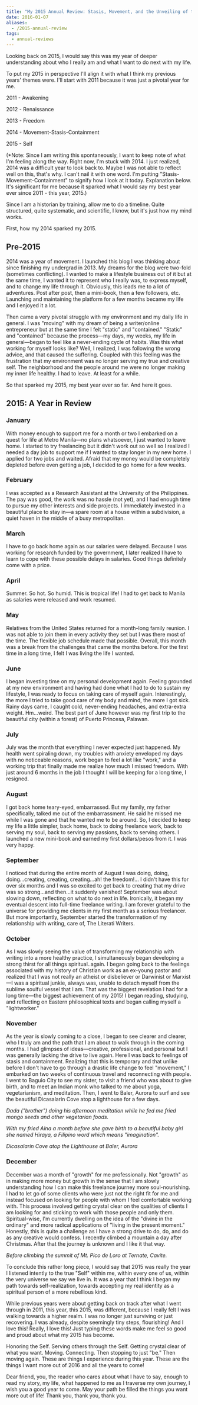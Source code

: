 ```yaml
---
title: "My 2015 Annual Review: Stasis, Movement, and the Unveiling of the \"Self\""
date: 2016-01-07
aliases:
  - /2015-annual-review
tags:
  - annual-reviews
---
```

Looking back on 2015, I would say this was my year of deeper understanding about who I really am and what I want to do next with my life.

To put my 2015 in perspective I'll align it with what I think my previous years' themes were. I'll start with 2011 because it was just a pivotal year for me.

2011 - Awakening

2012 - Renaissance

2013 - Freedom

2014 - Movement-Stasis-Containment

2015 - Self

(\*Note: Since I am writing this spontaneously, I want to keep note of what I'm feeling along the way. Right now, I'm stuck with 2014. I just realized, 2014 was a difficult year to look back to. Maybe I was not able to reflect well on this, that's why. I can't nail it with one word. I'm putting "Stasis-Movement-Containment" to signify how I look at it today. Explanation below. It's significant for me because it sparked what I would say my best year ever since 2011 - this year, 2015.)

Since I am a historian by training, allow me to do a timeline. Quite structured, quite systematic, and scientific, I know, but it's just how my mind works.

First, how my 2014 sparked my 2015.

## Pre-2015

2014 was a year of movement. I launched this blog I was thinking about since finishing my undergrad in 2013. My dreams for the blog were two-fold (sometimes conflicting). I wanted to make a lifestyle business out of it but at the same time, I wanted it to represent who I really was, to express myself, and to change my life through it. Obviously, this leads me to a lot of adventures. Post after post, then a mini-book, then a few followers, etc. Launching and maintaining the platform for a few months became my life and I enjoyed it a lot.

Then came a very pivotal struggle with my environment and my daily life in general. I was "moving" with my dream of being a writer/online entrepreneur but at the same time I felt "static" and "contained." "Static" and "contained" because the process—my days, my weeks, my life in general—began to feel like a never-ending cycle of habits. Was this what working for myself looks like? Well, I realized, I was following the wrong advice, and that caused the suffering. Coupled with this feeling was the frustration that my environment was no longer serving my true and creative self. The neighborhood and the people around me were no longer making my inner life healthy. I had to leave. At least for a while.

So that sparked my 2015, my best year ever so far. And here it goes.

## 2015: A Year in Review

### January

With money enough to support me for a month or two I embarked on a quest for life at Metro Manila—no plans whatsoever, I just wanted to leave home. I started to try freelancing but it didn't work out so well so I realized I needed a day job to support me if I wanted to stay longer in my new home. I applied for two jobs and waited. Afraid that my money would be completely depleted before even getting a job, I decided to go home for a few weeks.

### February

I was accepted as a Research Assistant at the University of the Philippines. The pay was good, the work was no hassle (not yet), and I had enough time to pursue my other interests and side projects. I immediately invested in a beautiful place to stay in—a spare room at a house within a subdivision, a quiet haven in the middle of a busy metropolitan.

### March

I have to go back home again as our salaries were delayed. Because I was working for research funded by the government, I later realized I have to learn to cope with these possible delays in salaries. Good things definitely come with a price.

### April

Summer. So hot. So humid. This is tropical life! I had to get back to Manila as salaries were released and work resumed.

### May

Relatives from the United States returned for a month-long family reunion. I was not able to join them in every activity they set but I was there most of the time. The flexible job schedule made that possible. Overall, this month was a break from the challenges that came the months before. For the first time in a long time, I felt I was living the life I wanted.

### June

I began investing time on my personal development again. Feeling grounded at my new environment and having had done what I had to do to sustain my lifestyle, I was ready to focus on taking care of myself again. Interestingly, the more I tried to take good care of my body and mind, the more I got sick. Rainy days came, I caught cold, never-ending headaches, and extra-extra weight. Hm...weird. The best part of June however was my first trip to the beautiful city (within a forest) of Puerto Princesa, Palawan.

### July

July was the month that everything I never expected just happened. My health went spiraling down, my troubles with anxiety enveloped my days with no noticeable reasons, work began to feel a lot like "work," and a working trip that finally made me realize how much I missed freedom. With just around 6 months in the job I thought I will be keeping for a long time, I resigned.

### August

I got back home teary-eyed, embarrassed. But my family, my father specifically, talked me out of the embarrassment. He said he missed me while I was gone and that he wanted me to be around. So, I decided to keep my life a little simpler, back home, back to doing freelance work, back to serving my soul, back to serving my passions, back to serving others. I launched a new mini-book and earned my first dollars/pesos from it. I was very happy.

### September

I noticed that during the entire month of August I was doing, doing, doing...creating, creating, creating...ah! the freedom!... I didn't have this for over six months and I was so excited to get back to creating that my drive was so strong...and then...it suddenly vanished! September was about slowing down, reflecting on what to do next in life. Ironically, it began my eventual descent into full-time freelance writing. I am forever grateful to the universe for providing me clients in my first month as a serious freelancer. But more importantly, September started the transformation of my relationship with writing, care of, The Literati Writers.

### October

As I was slowly seeing the value of transforming my relationship with writing into a more healthy practice, I simultaneously began developing a strong thirst for all things spiritual..again. I began going back to the feelings associated with my history of Christian work as an ex-young pastor and realized that I was not really an atheist or disbeliever or Darwinist or Marxist—I was a spiritual junkie, always was, unable to detach myself from the sublime soulful vessel that I am. That was the biggest revelation I had for a long time—the biggest achievement of my 2015! I began reading, studying, and reflecting on Eastern philosophical texts and began calling myself a "lightworker."

### November

As the year is slowly coming to a close, I began to see clearer and clearer, who I truly am and the path that I am about to walk through in the coming months. I had glimpses of ideas—creative, professional, and personal but I was generally lacking the drive to live again. Here I was back to feelings of stasis and containment. Realizing that this is temporary and that unlike before I don't have to go through a drastic life change to feel "movement," I embarked on two weeks of continuous travel and reconnecting with people. I went to Baguio City to see my sister, to visit a friend who was about to give birth, and to meet an Indian monk who talked to me about yoga, vegetarianism, and meditation. Then, I went to Baler, Aurora to surf and see the beautiful Dicasalarin Cove atop a lighthouse for a few days.

_Dada ("brother") doing his afternoon meditation while he fed me fried mongo seeds and other vegetarian foods._

_With my fried Aina a month before she gave birth to a beautiful baby girl she named Hiraya, a Filipino word which means "imagination"._

_Dicasalarin Cove atop the Lighthouse at Baler, Aurora_

### December

December was a month of "growth" for me professionally. Not "growth" as in making more money but growth in the sense that I am slowly understanding how I can make this freelance journey more soul-nourishing. I had to let go of some clients who were just not the right fit for me and instead focused on looking for people with whom I feel comfortable working with. This process involved getting crystal clear on the qualities of clients I am looking for and sticking to work with those people and only them. Spiritual-wise, I'm currently dwelling on the idea of the "divine in the ordinary" and more radical applications of "living in the present moment." Honestly, this is quite a challenge as I have a strong drive to do, do, and do as any creative would confess. I recently climbed a mountain a day after Christmas. After that the journey is unknown and I like it that way.

_Before climbing the summit of Mt. Pico de Loro at Ternate, Cavite._

To conclude this rather long piece, I would say that 2015 was really the year I listened intently to the true "Self" within me, within every one of us, within the very universe we say we live in. It was a year that I think I began my path towards self-realization, towards accepting my real identity as a spiritual person of a more rebellious kind.

While previous years were about getting back on track after what I went through in 2011, this year, this 2015, was different, because I really felt I was walking towards a higher realm. I was no longer just surviving or just recovering. I was already, despite seemingly tiny steps, flourishing! And I love this! Really, I love this! Just typing these words make me feel so good and proud about what my 2015 has become.

Honoring the Self. Serving others through the Self. Getting crystal clear of what you want. Moving. Connecting. Then stopping to just "be." Then moving again. These are things I experience during this year. These are the things I want more out of 2016 and all the years to come!

Dear friend, you, the reader who cares about what I have to say, enough to read my story, my life, what happened to me as I traverse my own journey, I wish you a good year to come. May your path be filled the things you want more out of life! Thank you, thank you, thank you.
